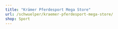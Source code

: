 ```yaml
---
title: "Krämer Pferdesport Mega Store"
url: /schwuelper/kraemer-pferdesport-mega-store/
shop: Sport
---
```

